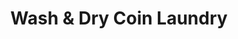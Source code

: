 ---
title: "Wash & Dry Coin Laundry"
url: /redwood-city/wash-and-dry-coin-laundry/
shop: laundry
---